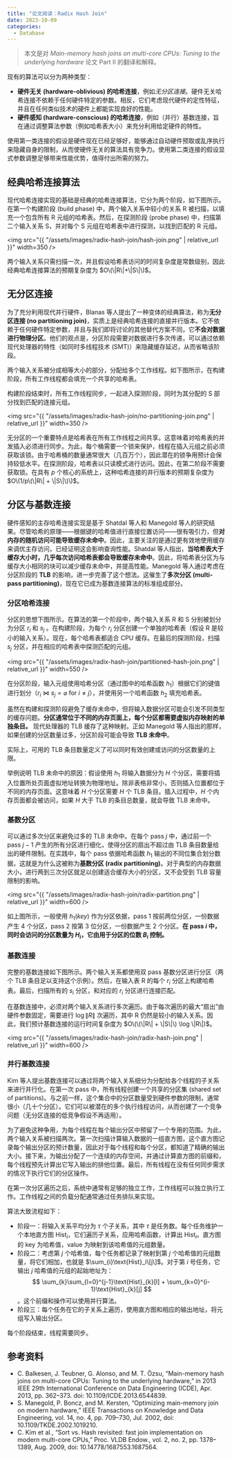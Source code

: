 ```yaml
---
title: "论文阅读：Radix Hash Join"
date: 2023-10-09
categories:
  - Database
---
```


> 本文是对 *Main-memory hash joins on multi-core CPUs: Tuning to the underlying hardware* 论文 Part II 的翻译和解释。

现有的算法可以分为两种类型：

- **硬件无关 (hardware-oblivious) 的哈希连接**，例如*无分区连接*。硬件无关哈希连接不依赖于任何硬件特定的参数。相反，它们考虑现代硬件的定性特征，并且在任何类似技术的硬件上都能实现良好的性能。
- **硬件感知 (hardware-conscious) 的哈希连接**，例如（并行）基数连接，旨在通过调整算法参数（例如哈希表大小）来充分利用给定硬件的特性。

使用第一类连接的假设是硬件现在已经足够好，能够通过自动硬件预取或乱序执行来隐藏自身的限制，从而使硬件无关的算法具有竞争力。使用第二类连接的假设显式参数调整足够带来性能优势，值得付出所需的努力。

## 经典哈希连接算法

现代哈希连接实现的基础是经典的哈希连接算法，它分为两个阶段，如下图所示。在第一个构建阶段 (build phase) 中，两个输入关系中较小的关系 R 被扫描，以填充一个包含所有 R 元组的哈希表。然后，在探测阶段 (probe phase) 中，扫描第二个输入关系 S，并对每个 S 元组在哈希表中进行探测，以找到匹配的 R 元组。

<img src="{{ "/assets/images/radix-hash-join/hash-join.png" | relative_url }}" width=350 />

两个输入关系只需扫描一次，并且假设哈希表访问的时间复杂度是常数级别，因此经典哈希连接算法的预期复杂度为 $O\(\|R\|+\|S\|\)$。

## 无分区连接

为了充分利用现代并行硬件，Blanas 等人提出了一种变体的经典算法，称为**无分区连接 (no partitioning join)**，实质上是经典哈希连接的直接并行版本。它不依赖于任何硬件特定参数，并且与我们即将讨论的其他替代方案不同，它**不会对数据进行物理分区**。他们的观点是，分区阶段需要对数据进行多次传递，可以通过依赖现代处理器的特性（如同时多线程技术 (SMT)）来隐藏缓存延迟，从而省略该阶段。

两个输入关系被分成相等大小的部分，分配给多个工作线程。如下图所示，在构建阶段，所有工作线程都会填充一个共享的哈希表。

构建阶段结束时，所有工作线程同步，一起进入探测阶段，同时为其分配的 S 部分找到匹配的连接元组。

<img src="{{ "/assets/images/radix-hash-join/no-partitioning-join.png" | relative_url }}" width=350 />

无分区的一个重要特点是哈希表在所有工作线程之间共享。这意味着对哈希表的并发插入必须进行同步。为此，每个桶需要一个锁来保护，线程在插入元组之前必须获取该锁。由于哈希桶的数量通常很大（几百万个），因此潜在的锁争用预计会保持较低水平。在探测阶段，哈希表以只读模式进行访问。因此，在第二阶段不需要获取锁。在具有 $p$ 个核心的系统上，这种哈希连接的并行版本的预期复杂度为 $O\(1/p\(\|R\| + \|S\|\)\)$。

## 分区与基数连接

硬件感知的主存哈希连接实现是基于 Shatdal 等人和 Manegold 等人的研究结果。尽管哈希的原理——根据键的哈希值进行直接位置访问——很有吸引力，但**对内存的随机访问可能导致缓存未命中**。因此，主要关注的是通过更有效地使用缓存来调优主存访问，已经证明这会影响查询性能。Shatdal 等人指出，**当哈希表大于缓存大小时，几乎每次访问哈希表都会导致缓存未命中**。因此，将哈希表分区为与缓存大小相同的块可以减少缓存未命中，并提高性能。Manegold 等人通过考虑在分区阶段的 **TLB** 的影响，进一步完善了这个想法。这催生了**多次分区 (multi-pass partitioning)**，现在它已成为基数连接算法的标准组成部分。

### 分区哈希连接

分区的思想下图所示。在算法的第一个阶段中，两个输入关系 R 和 S 分别被划分为分区 $r_i$ 和 $s_j$ 。在构建阶段，为每个 $r_i$ 分区创建一个单独的哈希表（假设 R 是较小的输入关系）。现在，每个哈希表都适合 CPU 缓存。在最后的探测阶段，扫描 $s_j$ 分区，并在相应的哈希表中探测匹配的元组。

<img src="{{ "/assets/images/radix-hash-join/partitioned-hash-join.png" | relative_url }}" width=550 />

在分区阶段，输入元组使用哈希分区（通过图中的哈希函数 $h_1$）根据它们的键值进行划分（$r_i \Join s_j = \varnothing \text{ for } i \ne j$），并使用另一个哈希函数 $h_2$ 填充哈希表。

虽然在构建和探测阶段避免了缓存未命中，但将输入数据分区可能会引发不同类型的缓存问题。**分区通常位于不同的内存页面上，每个分区都需要虚拟内存映射的单独条目。** 现代处理器的 TLB 缓存了这种映射。正如 Manegold 等人指出的那样，如果创建的分区数量过多，分区阶段可能会导致 **TLB 未命中**。

实际上，可用的 TLB 条目数量定义了可以同时有效创建或访问的分区数量的上限。

举例说明 TLB 未命中的原因：假设使用 $h_1$ 将输入数据分为 $H$ 个分区，需要将插入位置所处页面虚拟地址转换为物理地址。除非表格非常小，否则插入位置都位于不同的内存页面。这意味着 $H$ 个分区需要 $H$ 个 TLB 条目。插入过程中，$H$ 个内存页面都会被访问，如果 $H$ 大于 TLB 的条目总数量，就会导致 TLB 未命中。

### 基数分区

可以通过多次分区来避免过多的 TLB 未命中。在每个 pass $j$ 中，通过前一个 pass $j - 1$ 产生的所有分区进行细化，使得分区的扇出不超过由 TLB 条目数量给出的硬件限制。在实践中，每个 pass 依据哈希函数 $h_1$ 输出的不同位集合划分数据，这就是为什么这被称为**基数分区 (radix partitioning)**。对于典型的内存数据大小，进行两到三次分区就足以创建适合缓存大小的分区，又不会受到 TLB 容量限制的影响。

<img src="{{ "/assets/images/radix-hash-join/radix-partition.png" | relative_url }}" width=600 />

如上图所示，一般使用 $h_1(key)$ 作为分区依据，pass 1 按前两位分区，一份数据产生 4 个分区，pass 2 按第 3 位分区，一份数据产生 2 个分区。**在 pass $i$ 中，同时会访问的分区数量为 $H_i$，它由用于分区的位数 $B_i$ 控制。**

### 基数连接

完整的基数连接如下图所示。两个输入关系都使用双 pass 基数分区进行分区（两个 TLB 条目足以支持这个示例）。然后，在输入表 R 的每个 $r_i$ 分区上构建哈希表。最后，扫描所有的 $s_i$ 分区，和对应的 $r_i$ 分区进行连接匹配。

在基数连接中，必须对两个输入关系进行多次遍历。由于每次遍历的最大“扇出”由硬件参数固定，需要进行 $\log\|R\|$ 次遍历，其中 R 仍然是较小的输入关系。因此，我们预计基数连接的运行时间复杂度为 $O\(\(\|R\| + \|S\|\) \log \|R\|)$。

<img src="{{ "/assets/images/radix-hash-join/radix-hash-join.png" | relative_url }}" width=600 />

### 并行基数连接

Kim 等人提出基数连接可以通过将两个输入关系细分为分配给各个线程的子关系来进行并行化。在第一次 pass 中，所有线程创建一个共享的分区集 (shared set of partitions)。与之前一样，这个集合中的分区数量受到硬件参数的限制，通常很小（几十个分区）。它们可以被潜在的多个执行线程访问，从而创建了一个竞争问题（无分区连接的低竞争假设不再适用）。

为了避免这种争用，为每个线程在每个输出分区中预留了一个专用的范围。为此，两个输入关系被扫描两次。第一次扫描计算输入数据的一组直方图，这个直方图记录每个输出分区的预计数量，因此对于每个线程和每个分区，都知道了精确的输出大小。接下来，为输出分配了一个连续的内存空间，并通过计算直方图的前缀和，每个线程预先计算出它写入输出的排他位置。最后，所有线程在没有任何同步需求的情况下执行它们的分区操作。

在第一次分区遍历之后，系统中通常有足够的独立工作，工作线程可以独立执行工作。工作线程之间的负载分配通常通过任务排队来实现。

算法大致流程如下：

- 阶段一：将输入关系平均分为 $\tau$ 个子关系，其中 $\tau$ 是任务数。每个任务维护一个本地直方图 $\text{Hist}_i$，它们遍历子关系，应用哈希函数，计算出 $\text{Hist}_i$。直方图的 key 为哈希值，value 为映射到该哈希值的元组数量。
- 阶段二：考虑第 $j$ 个哈希值，每个任务都记录了映射到第 $j$ 个哈希值的元组数量，将它们相加，也就是 $\sum_{i}\text{Hist}_i\[j\]$。对于第 $i$ 号任务，它输出 $j$ 哈希值的元组的起始地址为：
  $$
  \sum_{k}\sum_{l=0}^{j-1}\text{Hist}_{k}[l] + \sum_{k=0}^{i-1}\text{Hist}_{k}[j]
  $$
  。这个前缀和操作可以使用并行算法。
- 阶段三：每个任务在它的子关系上遍历，使用直方图和相应的输出地址，将元组写入输出分区。

每个阶段结束，线程需要同步。

## 参考资料

- C. Balkesen, J. Teubner, G. Alonso, and M. T. Özsu, “Main-memory hash joins on multi-core CPUs: Tuning to the underlying hardware,” in 2013 IEEE 29th International Conference on Data Engineering (ICDE), Apr. 2013, pp. 362–373. doi: 10.1109/ICDE.2013.6544839.
- S. Manegold, P. Boncz, and M. Kersten, “Optimizing main-memory join on modern hardware,” IEEE Transactions on Knowledge and Data Engineering, vol. 14, no. 4, pp. 709–730, Jul. 2002, doi: 10.1109/TKDE.2002.1019210.
- C. Kim et al., “Sort vs. Hash revisited: fast join implementation on modern multi-core CPUs,” Proc. VLDB Endow., vol. 2, no. 2, pp. 1378–1389, Aug. 2009, doi: 10.14778/1687553.1687564.
